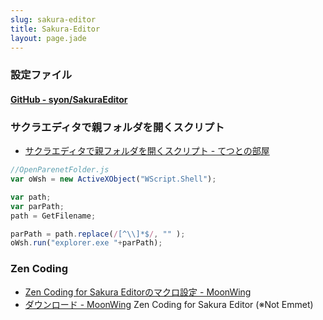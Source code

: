 ```yaml
---
slug: sakura-editor
title: Sakura-Editor
layout: page.jade
---
```


### 設定ファイル

#### [GitHub - syon/SakuraEditor](https://github.com/syon/SakuraEditor)


### サクラエディタで親フォルダを開くスクリプト

- [サクラエディタで親フォルダを開くスクリプト - てつとの部屋](http://testuaoki.blog72.fc2.com/blog-entry-34.html)
```js
//OpenParenetFolder.js
var oWsh = new ActiveXObject("WScript.Shell");

var path;
var parPath;
path = GetFilename;

parPath = path.replace(/[^\\]*$/, "" );
oWsh.run("explorer.exe "+parPath);
```

### Zen Coding

- [Zen Coding for Sakura Editorのマクロ設定 - MoonWing](http://mwlab.net/zen-coding-for-sakuraeditor/zen-coding-for-sakuraeditor-setting)
- [ダウンロード - MoonWing](http://mwlab.net/download?did=15) Zen Coding for Sakura Editor (※Not Emmet)
